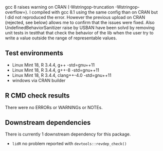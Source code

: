 gcc 8 raises warning on CRAN (-Wstringop-truncation -Wstringop-overflow=). I compiled with gcc 8.1
using the same config than on CRAN but I did not reproduced the error. However the previous upload on CRAN 
(rejected, see below) allows me to confirm that the issues were fixed.
Also UndefinedBehaviorSanitizer raise by USBAN have been solvd by removing unit tests in testthat that 
check the behavior of the lib when the user try to write a value outside the range of representable 
values.

## Test environments
* Linux Mint 18, R 3.4.4, g++ -std=gnu++11
* Linux Mint 18, R 3.4.4, g++-8 -std=gnu++11
* Linux Mint 18, R 3.4.4, clang++-4.0 -std=gnu++11
* windows via CRAN builder

## R CMD check results
There were no ERRORs or WARNINGs or NOTEs.

## Downstream dependencies
There is currently 1 downstream dependency for this package.

* `lidR` no problem reported with `devtools::revdep_check()`


